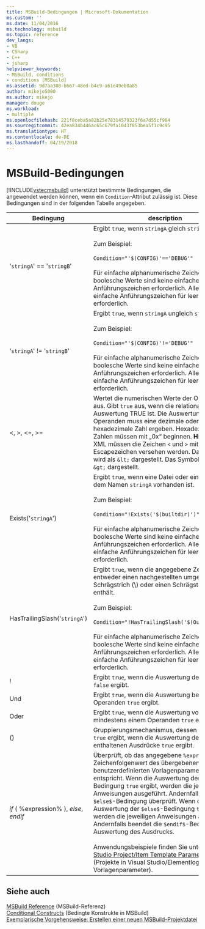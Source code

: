 ```yaml
---
title: MSBuild-Bedingungen | Microsoft-Dokumentation
ms.custom: ''
ms.date: 11/04/2016
ms.technology: msbuild
ms.topic: reference
dev_langs:
- VB
- CSharp
- C++
- jsharp
helpviewer_keywords:
- MSBuild, conditions
- conditions [MSBuild]
ms.assetid: 9d7aa308-b667-48ed-b4c9-a61e49eb0a85
author: mikejo5000
ms.author: mikejo
manager: douge
ms.workload:
- multiple
ms.openlocfilehash: 221f8ceba5a82b25e78314579323f6a7d55cf984
ms.sourcegitcommit: 42ea834b446ac65c679fa1043f853bea5f1c9c95
ms.translationtype: HT
ms.contentlocale: de-DE
ms.lasthandoff: 04/19/2018
---
```

# <a name="msbuild-conditions"></a>MSBuild-Bedingungen
[!INCLUDE[vstecmsbuild](../extensibility/internals/includes/vstecmsbuild_md.md)] unterstützt bestimmte Bedingungen, die angewendet werden können, wenn ein `Condition`-Attribut zulässig ist. Diese Bedingungen sind in der folgenden Tabelle angegeben.  
  
|Bedingung|description|  
|---------------|-----------------|  
|'`stringA`' == '`stringB`'|Ergibt `true`, wenn `stringA` gleich `stringB`.<br /><br /> Zum Beispiel:<br /><br /> `Condition="'$(CONFIG)'=='DEBUG'"`<br /><br /> Für einfache alphanumerische Zeichenfolgen und boolesche Werte sind keine einfachen Anführungszeichen erforderlich. Allerdings sind einfache Anführungszeichen für leere Werte erforderlich.|  
|'`stringA`' != '`stringB`'|Ergibt `true`, wenn `stringA` ungleich `stringB`.<br /><br /> Zum Beispiel:<br /><br /> `Condition="'$(CONFIG)'!='DEBUG'"`<br /><br /> Für einfache alphanumerische Zeichenfolgen und boolesche Werte sind keine einfachen Anführungszeichen erforderlich. Allerdings sind einfache Anführungszeichen für leere Werte erforderlich.|  
|\<, >, \<=, >=|Wertet die numerischen Werte der Operanden aus. Gibt `true` aus, wenn die relationale Auswertung TRUE ist. Die Auswertung von Operanden muss eine dezimale oder hexadezimale Zahl ergeben. Hexadezimale Zahlen müssen mit „0x“ beginnen. **Hinweis:** Im XML müssen die Zeichen `<` und `>` mit Escapezeichen versehen werden. Das Symbol `<` wird als `&lt;` dargestellt. Das Symbol `>` wird als `&gt;` dargestellt.|  
|Exists('`stringA`')|Ergibt `true`, wenn eine Datei oder ein Ordner mit dem Namen `stringA` vorhanden ist.<br /><br /> Zum Beispiel:<br /><br /> `Condition="!Exists('$(builtdir)')"`<br /><br /> Für einfache alphanumerische Zeichenfolgen und boolesche Werte sind keine einfachen Anführungszeichen erforderlich. Allerdings sind einfache Anführungszeichen für leere Werte erforderlich.|  
|HasTrailingSlash('`stringA`')|Ergibt `true`, wenn die angegebene Zeichenfolge entweder einen nachgestellten umgekehrten Schrägstrich (\\) oder einen Schrägstrich (/) enthält.<br /><br /> Zum Beispiel:<br /><br /> `Condition="!HasTrailingSlash('$(OutputPath)')"`<br /><br /> Für einfache alphanumerische Zeichenfolgen und boolesche Werte sind keine einfachen Anführungszeichen erforderlich. Allerdings sind einfache Anführungszeichen für leere Werte erforderlich.|  
|!|Ergibt `true`, wenn die Auswertung des Operanden `false` ergibt.|  
|Und|Ergibt `true`, wenn die Auswertung beider Operanden `true` ergibt.|  
|Oder|Ergibt `true`, wenn die Auswertung von mindestens einem Operanden `true` ergibt.|  
|()|Gruppierungsmechanismus, dessen Auswertung `true` ergibt, wenn die Auswertung der darin enthaltenen Ausdrücke `true` ergibt.|  
|$if$ ( %expression% ), $else$, $endif$|Überprüft, ob das angegebene `%expression%` dem Zeichenfolgenwert des übergebenen benutzerdefinierten Vorlagenparameters entspricht. Wenn die Auswertung der `$if$`-Bedingung `true` ergibt, werden die jeweiligen Anweisungen ausgeführt. Andernfalls wird die `$else$`-Bedingung überprüft. Wenn die Auswertung der `$else$`-Bedingung `true` ergibt, werden die jeweiligen Anweisungen ausgeführt. Andernfalls beendet die `$endif$`-Bedingung die Auswertung des Ausdrucks.<br /><br /> Anwendungsbeispiele finden Sie unter [Visual Studio Project/Item Template Parameter Logic](http://stackoverflow.com/questions/6709057/visual-studio-project-item-template-parameter-logic) (Projekte in Visual Studio/Elementlogik für Vorlagenparameter).|  
  
## <a name="see-also"></a>Siehe auch  
 [MSBuild Reference](../msbuild/msbuild-reference.md)  (MSBuild-Referenz)  
 [Conditional Constructs](../msbuild/msbuild-conditional-constructs.md)  (Bedingte Konstrukte in MSBuild)  
 [Exemplarische Vorgehensweise: Erstellen einer neuen MSBuild-Projektdatei](../msbuild/walkthrough-creating-an-msbuild-project-file-from-scratch.md)
